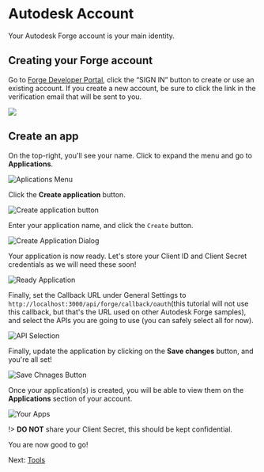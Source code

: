# Autodesk Account

Your Autodesk Forge account is your main identity.

## Creating your Forge account

Go to [Forge Developer Portal](https://forge.autodesk.com/), click the “SIGN IN” button to create or use an existing account. If you create a new account, be sure to click the link in the verification email that will be sent to you.

![](/_media/forge/01-developer-portal.png)

## Create an app

On the top-right, you'll see your name. Click to expand the menu and go to **Applications**.

![Aplications Menu](/_media/forge/02-my-apps.png)

Click the **Create application** button.

![Create application button](/_media/forge/03-app-list.png)

Enter your application name, and click the `Create` button.

![Create Application Dialog](/_media/forge/04-create-app.png)

Your application is now ready. Let's store your Client ID and Client Secret credentials as we will need these soon!

![Ready Application](/_media/forge/the-app-overview.png)

Finally, set the Callback URL under General Settings to `http://localhost:3000/api/forge/callback/oauth`(this tutorial will not use this callback, but that's the URL used on other Autodesk Forge samples), and select the APIs you are going to use (you can safely select all for now).

![API Selection](/_media/forge/old-tutorials-callback2.png)

Finally, update the application by clicking on the **Save changes** button, and you're all set!

![Save Chnages Button](/_media/forge/save-changes.png)

Once your application(s) is created, you will be able to view them on the **Applications** section of your account.

![Your Apps](/_media/forge/apps-arrangement.png)

!> **DO NOT** share your Client Secret, this should be kept confidential.

You are now good to go!

Next: [Tools](environment/tools/)
